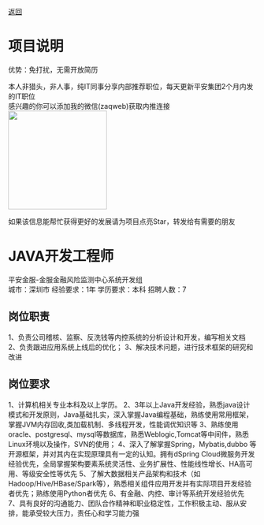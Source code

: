 [返回](../)

# 项目说明

优势：免打扰，无需开放简历

本人非猎头，非人事，纯IT同事分享内部推荐职位，每天更新平安集团2个月内发的IT职位  
感兴趣的你可以添加我的微信(zaqweb)获取内推连接  
<img src="https://github.com/zaqweb/PA-IT-JOBS/blob/master/WechatICode.jpeg"  height="200" width="200">

如果该信息能帮忙获得更好的发展请为项目点亮Star，转发给有需要的朋友

# JAVA开发工程师
平安金服-金服金融风险监测中心系统开发组  
城市：深圳市 经验要求：1年 学历要求：本科  招聘人数：7

## 岗位职责
1、负责公司稽核、监察、反洗钱等内控系统的分析设计和开发，编写相关文档
2、负责跟进应用系统上线后的优化；
3、解决技术问题，进行技术框架的研究和改进

## 岗位要求
1、计算机相关专业本科及以上学历。
2、3年以上Java开发经验，熟悉java设计模式和开发原则，Java基础扎实，深入掌握Java编程基础，熟练使用常用框架，掌握JVM内存回收,类加载机制、多线程开发，性能调优知识等
3、熟练使用oracle、postgresql、mysql等数据库，熟悉Weblogic,Tomcat等中间件，熟悉Linux环境以及操作，SVN的使用；
4、深入了解掌握Spring，Mybatis,dubbo 等开源框架，并对其内在实现原理具有一定的认知。拥有dSpring Cloud微服务开发经验优先，全局掌握架构要素系统灵活性、业务扩展性、性能线性增长、HA高可用、等级安全性等优先
5、了解大数据相关产品架构和技术（如Hadoop/Hive/HBase/Spark等），熟悉相关组件应用开发并有实际项目开发经验者优先；熟练使用Python者优先
6、有金融、内控、审计等系统开发经验优先
7、具有良好的沟通能力、团队合作精神和职业稳定性，工作积极主动、服从安排，能承受较大压力，责任心和学习能力强




